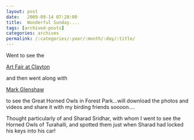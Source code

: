 ```yaml
---
layout: post
date:	2009-09-14 07:28:00
title:  Wonderful Sunday....
tags: [archived-posts]
categories: archives
permalink: /:categories/:year/:month/:day/:title/
---
```

Went to see the 

<a href="http://www.saintlouisartfair.com/park.htm"> Art Fair at Clayton </a>

and then went along with 

<a href="http://forestparkowls.blogspot.com/"> Mark Glenshaw </a>

to see the Great Horned Owls in Forest Park...will download the photos and videos and share it with my birding friends soooon....

Thought particularly of <LJ user="anushsh"> and Sharad Sridhar, with whom I went to see the Horned Owls of Turahalli, and spotted them just when Sharad had locked his keys into his car!
